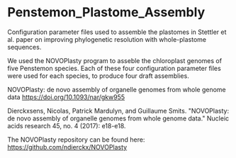 # Penstemon_Plastome_Assembly
Configuration parameter files used to assemble the plastomes in Stettler et al. paper on improving phylogenetic resolution with whole-plastome sequences.

We used the NOVOPlasty program to asseble the chloroplast genomes of five Penstemon species.
Each of these four configuration parameter files were used for each species, to produce four draft assemblies.



NOVOPlasty: de novo assembly of organelle genomes from whole genome data
https://doi.org/10.1093/nar/gkw955

Dierckxsens, Nicolas, Patrick Mardulyn, and Guillaume Smits. "NOVOPlasty: de novo assembly of organelle genomes from whole genome data." Nucleic acids research 45, no. 4 (2017): e18-e18.

The NOVOPlasty repository can be found here: https://github.com/ndierckx/NOVOPlasty
